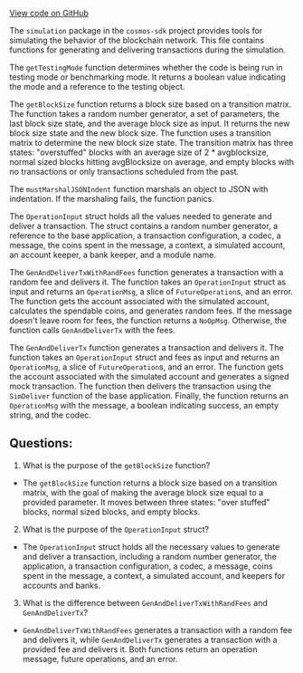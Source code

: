 [View code on GitHub](https://github.com/cosmos/cosmos-sdk/blob/main/x/simulation/util.go)

The `simulation` package in the `cosmos-sdk` project provides tools for simulating the behavior of the blockchain network. This file contains functions for generating and delivering transactions during the simulation.

The `getTestingMode` function determines whether the code is being run in testing mode or benchmarking mode. It returns a boolean value indicating the mode and a reference to the testing object.

The `getBlockSize` function returns a block size based on a transition matrix. The function takes a random number generator, a set of parameters, the last block size state, and the average block size as input. It returns the new block size state and the new block size. The function uses a transition matrix to determine the new block size state. The transition matrix has three states: "overstuffed" blocks with an average size of 2 * avgblocksize, normal sized blocks hitting avgBlocksize on average, and empty blocks with no transactions or only transactions scheduled from the past.

The `mustMarshalJSONIndent` function marshals an object to JSON with indentation. If the marshaling fails, the function panics.

The `OperationInput` struct holds all the values needed to generate and deliver a transaction. The struct contains a random number generator, a reference to the base application, a transaction configuration, a codec, a message, the coins spent in the message, a context, a simulated account, an account keeper, a bank keeper, and a module name.

The `GenAndDeliverTxWithRandFees` function generates a transaction with a random fee and delivers it. The function takes an `OperationInput` struct as input and returns an `OperationMsg`, a slice of `FutureOperation`s, and an error. The function gets the account associated with the simulated account, calculates the spendable coins, and generates random fees. If the message doesn't leave room for fees, the function returns a `NoOpMsg`. Otherwise, the function calls `GenAndDeliverTx` with the fees.

The `GenAndDeliverTx` function generates a transaction and delivers it. The function takes an `OperationInput` struct and fees as input and returns an `OperationMsg`, a slice of `FutureOperation`s, and an error. The function gets the account associated with the simulated account and generates a signed mock transaction. The function then delivers the transaction using the `SimDeliver` function of the base application. Finally, the function returns an `OperationMsg` with the message, a boolean indicating success, an empty string, and the codec.
## Questions: 
 1. What is the purpose of the `getBlockSize` function?
- The `getBlockSize` function returns a block size based on a transition matrix, with the goal of making the average block size equal to a provided parameter. It moves between three states: "over stuffed" blocks, normal sized blocks, and empty blocks.

2. What is the purpose of the `OperationInput` struct?
- The `OperationInput` struct holds all the necessary values to generate and deliver a transaction, including a random number generator, the application, a transaction configuration, a codec, a message, coins spent in the message, a context, a simulated account, and keepers for accounts and banks.

3. What is the difference between `GenAndDeliverTxWithRandFees` and `GenAndDeliverTx`?
- `GenAndDeliverTxWithRandFees` generates a transaction with a random fee and delivers it, while `GenAndDeliverTx` generates a transaction with a provided fee and delivers it. Both functions return an operation message, future operations, and an error.
